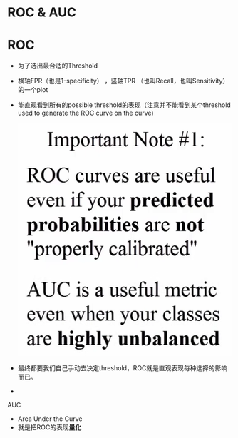 # ROC & AUC

# ROC

- 为了选出最合适的Threshold
- 横轴FPR（也是1-specificity） ，竖轴TPR （也叫Recall，也叫Sensitivity）的一个plot
- 能直观看到所有的possible threshold的表现（注意并不能看到某个threshold used to generate the ROC curve on the curve)
    
    ![Screen Shot 2022-03-11 at 2.03.44 PM.png](ROC%20&%20AUC%20b98c5/Screen_Shot_2022-03-11_at_2.03.44_PM.png)
    
- 最终都要我们自己手动去决定threshold，ROC就是直观表现每种选择的影响而已。
- 

AUC

- Area Under the Curve
- 就是把ROC的表现**量化**